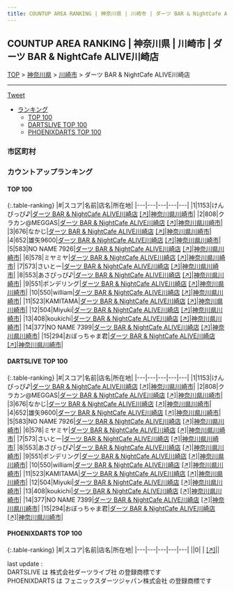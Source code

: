 ```yaml
---
title: COUNTUP AREA RANKING | 神奈川県 | 川崎市 | ダーツ BAR & NightCafe ALIVE川崎店
---
```

## COUNTUP AREA RANKING | 神奈川県 | 川崎市 | ダーツ BAR & NightCafe ALIVE川崎店

[TOP](/darts/rank/) > [神奈川県](/darts/rank/神奈川県/) > [川崎市](/darts/rank/神奈川県/川崎市/) > ダーツ BAR & NightCafe ALIVE川崎店

___

<a href="https://twitter.com/share?ref_src=twsrc%5Etfw" data-text="COUNTUP AREA RANKING | 神奈川県川崎市ダーツ BAR & NightCafe ALIVE川崎店" class="twitter-share-button" data-hashtags="DARTSLIVE,PHOENIXDARTS,darts,ダーツ" data-show-count="false">Tweet</a>

* [ランキング](#カウントアップランキング)
    * [TOP 100](#top-100)
    * [DARTSLIVE TOP 100](#dartslive-top-100)
    * [PHOENIXDARTS TOP 100](#phoenixdarts-top-100)

### 市区町村

<ul>

</ul>

### カウントアップランキング

#### TOP 100



{:.table-ranking}
|#|スコア|名前|店名|所在地|
|---|---|---|---|---|
|1|1153|<span class="rank-name-dl">けんぴっぴ♪</span>|<a href="/darts/rank/shops/e4a02052c53fdbd3790ab824ce8730e5.html">ダーツ BAR & NightCafe ALIVE川崎店</a> <a href="https://search.dartslive.com/jp/shop/e4a02052c53fdbd3790ab824ce8730e5">[↗]</a>|<a href="/darts/rank/神奈川県/川崎市">神奈川県川崎市</a>|
|2|808|<span class="rank-name-dl">クラカン@MEGGAS</span>|<a href="/darts/rank/shops/e4a02052c53fdbd3790ab824ce8730e5.html">ダーツ BAR & NightCafe ALIVE川崎店</a> <a href="https://search.dartslive.com/jp/shop/e4a02052c53fdbd3790ab824ce8730e5">[↗]</a>|<a href="/darts/rank/神奈川県/川崎市">神奈川県川崎市</a>|
|3|676|<span class="rank-name-dl">なかじ</span>|<a href="/darts/rank/shops/e4a02052c53fdbd3790ab824ce8730e5.html">ダーツ BAR & NightCafe ALIVE川崎店</a> <a href="https://search.dartslive.com/jp/shop/e4a02052c53fdbd3790ab824ce8730e5">[↗]</a>|<a href="/darts/rank/神奈川県/川崎市">神奈川県川崎市</a>|
|4|652|<span class="rank-name-dl">雄矢9600</span>|<a href="/darts/rank/shops/e4a02052c53fdbd3790ab824ce8730e5.html">ダーツ BAR & NightCafe ALIVE川崎店</a> <a href="https://search.dartslive.com/jp/shop/e4a02052c53fdbd3790ab824ce8730e5">[↗]</a>|<a href="/darts/rank/神奈川県/川崎市">神奈川県川崎市</a>|
|5|583|<span class="rank-name-dl">NO NAME 7926</span>|<a href="/darts/rank/shops/e4a02052c53fdbd3790ab824ce8730e5.html">ダーツ BAR & NightCafe ALIVE川崎店</a> <a href="https://search.dartslive.com/jp/shop/e4a02052c53fdbd3790ab824ce8730e5">[↗]</a>|<a href="/darts/rank/神奈川県/川崎市">神奈川県川崎市</a>|
|6|578|<span class="rank-name-dl">ミヤミヤ</span>|<a href="/darts/rank/shops/e4a02052c53fdbd3790ab824ce8730e5.html">ダーツ BAR & NightCafe ALIVE川崎店</a> <a href="https://search.dartslive.com/jp/shop/e4a02052c53fdbd3790ab824ce8730e5">[↗]</a>|<a href="/darts/rank/神奈川県/川崎市">神奈川県川崎市</a>|
|7|573|<span class="rank-name-dl">さいとー</span>|<a href="/darts/rank/shops/e4a02052c53fdbd3790ab824ce8730e5.html">ダーツ BAR & NightCafe ALIVE川崎店</a> <a href="https://search.dartslive.com/jp/shop/e4a02052c53fdbd3790ab824ce8730e5">[↗]</a>|<a href="/darts/rank/神奈川県/川崎市">神奈川県川崎市</a>|
|8|553|<span class="rank-name-dl">あさぴっぴ♪</span>|<a href="/darts/rank/shops/e4a02052c53fdbd3790ab824ce8730e5.html">ダーツ BAR & NightCafe ALIVE川崎店</a> <a href="https://search.dartslive.com/jp/shop/e4a02052c53fdbd3790ab824ce8730e5">[↗]</a>|<a href="/darts/rank/神奈川県/川崎市">神奈川県川崎市</a>|
|9|551|<span class="rank-name-dl">ポンデリング</span>|<a href="/darts/rank/shops/e4a02052c53fdbd3790ab824ce8730e5.html">ダーツ BAR & NightCafe ALIVE川崎店</a> <a href="https://search.dartslive.com/jp/shop/e4a02052c53fdbd3790ab824ce8730e5">[↗]</a>|<a href="/darts/rank/神奈川県/川崎市">神奈川県川崎市</a>|
|10|550|<span class="rank-name-dl">william</span>|<a href="/darts/rank/shops/e4a02052c53fdbd3790ab824ce8730e5.html">ダーツ BAR & NightCafe ALIVE川崎店</a> <a href="https://search.dartslive.com/jp/shop/e4a02052c53fdbd3790ab824ce8730e5">[↗]</a>|<a href="/darts/rank/神奈川県/川崎市">神奈川県川崎市</a>|
|11|523|<span class="rank-name-dl">KAMITAMA</span>|<a href="/darts/rank/shops/e4a02052c53fdbd3790ab824ce8730e5.html">ダーツ BAR & NightCafe ALIVE川崎店</a> <a href="https://search.dartslive.com/jp/shop/e4a02052c53fdbd3790ab824ce8730e5">[↗]</a>|<a href="/darts/rank/神奈川県/川崎市">神奈川県川崎市</a>|
|12|504|<span class="rank-name-dl">Miyuki</span>|<a href="/darts/rank/shops/e4a02052c53fdbd3790ab824ce8730e5.html">ダーツ BAR & NightCafe ALIVE川崎店</a> <a href="https://search.dartslive.com/jp/shop/e4a02052c53fdbd3790ab824ce8730e5">[↗]</a>|<a href="/darts/rank/神奈川県/川崎市">神奈川県川崎市</a>|
|13|408|<span class="rank-name-dl">koukichi</span>|<a href="/darts/rank/shops/e4a02052c53fdbd3790ab824ce8730e5.html">ダーツ BAR & NightCafe ALIVE川崎店</a> <a href="https://search.dartslive.com/jp/shop/e4a02052c53fdbd3790ab824ce8730e5">[↗]</a>|<a href="/darts/rank/神奈川県/川崎市">神奈川県川崎市</a>|
|14|377|<span class="rank-name-dl">NO NAME 7399</span>|<a href="/darts/rank/shops/e4a02052c53fdbd3790ab824ce8730e5.html">ダーツ BAR & NightCafe ALIVE川崎店</a> <a href="https://search.dartslive.com/jp/shop/e4a02052c53fdbd3790ab824ce8730e5">[↗]</a>|<a href="/darts/rank/神奈川県/川崎市">神奈川県川崎市</a>|
|15|294|<span class="rank-name-dl">おぼっちゃま君</span>|<a href="/darts/rank/shops/e4a02052c53fdbd3790ab824ce8730e5.html">ダーツ BAR & NightCafe ALIVE川崎店</a> <a href="https://search.dartslive.com/jp/shop/e4a02052c53fdbd3790ab824ce8730e5">[↗]</a>|<a href="/darts/rank/神奈川県/川崎市">神奈川県川崎市</a>|


#### DARTSLIVE TOP 100



{:.table-ranking}
|#|スコア|名前|店名|所在地|
|---|---|---|---|---|
|1|1153|<span class="rank-name-dl">けんぴっぴ♪</span>|<a href="/darts/rank/shops/e4a02052c53fdbd3790ab824ce8730e5.html">ダーツ BAR & NightCafe ALIVE川崎店</a> <a href="https://search.dartslive.com/jp/shop/e4a02052c53fdbd3790ab824ce8730e5">[↗]</a>|<a href="/darts/rank/神奈川県/川崎市">神奈川県川崎市</a>|
|2|808|<span class="rank-name-dl">クラカン@MEGGAS</span>|<a href="/darts/rank/shops/e4a02052c53fdbd3790ab824ce8730e5.html">ダーツ BAR & NightCafe ALIVE川崎店</a> <a href="https://search.dartslive.com/jp/shop/e4a02052c53fdbd3790ab824ce8730e5">[↗]</a>|<a href="/darts/rank/神奈川県/川崎市">神奈川県川崎市</a>|
|3|676|<span class="rank-name-dl">なかじ</span>|<a href="/darts/rank/shops/e4a02052c53fdbd3790ab824ce8730e5.html">ダーツ BAR & NightCafe ALIVE川崎店</a> <a href="https://search.dartslive.com/jp/shop/e4a02052c53fdbd3790ab824ce8730e5">[↗]</a>|<a href="/darts/rank/神奈川県/川崎市">神奈川県川崎市</a>|
|4|652|<span class="rank-name-dl">雄矢9600</span>|<a href="/darts/rank/shops/e4a02052c53fdbd3790ab824ce8730e5.html">ダーツ BAR & NightCafe ALIVE川崎店</a> <a href="https://search.dartslive.com/jp/shop/e4a02052c53fdbd3790ab824ce8730e5">[↗]</a>|<a href="/darts/rank/神奈川県/川崎市">神奈川県川崎市</a>|
|5|583|<span class="rank-name-dl">NO NAME 7926</span>|<a href="/darts/rank/shops/e4a02052c53fdbd3790ab824ce8730e5.html">ダーツ BAR & NightCafe ALIVE川崎店</a> <a href="https://search.dartslive.com/jp/shop/e4a02052c53fdbd3790ab824ce8730e5">[↗]</a>|<a href="/darts/rank/神奈川県/川崎市">神奈川県川崎市</a>|
|6|578|<span class="rank-name-dl">ミヤミヤ</span>|<a href="/darts/rank/shops/e4a02052c53fdbd3790ab824ce8730e5.html">ダーツ BAR & NightCafe ALIVE川崎店</a> <a href="https://search.dartslive.com/jp/shop/e4a02052c53fdbd3790ab824ce8730e5">[↗]</a>|<a href="/darts/rank/神奈川県/川崎市">神奈川県川崎市</a>|
|7|573|<span class="rank-name-dl">さいとー</span>|<a href="/darts/rank/shops/e4a02052c53fdbd3790ab824ce8730e5.html">ダーツ BAR & NightCafe ALIVE川崎店</a> <a href="https://search.dartslive.com/jp/shop/e4a02052c53fdbd3790ab824ce8730e5">[↗]</a>|<a href="/darts/rank/神奈川県/川崎市">神奈川県川崎市</a>|
|8|553|<span class="rank-name-dl">あさぴっぴ♪</span>|<a href="/darts/rank/shops/e4a02052c53fdbd3790ab824ce8730e5.html">ダーツ BAR & NightCafe ALIVE川崎店</a> <a href="https://search.dartslive.com/jp/shop/e4a02052c53fdbd3790ab824ce8730e5">[↗]</a>|<a href="/darts/rank/神奈川県/川崎市">神奈川県川崎市</a>|
|9|551|<span class="rank-name-dl">ポンデリング</span>|<a href="/darts/rank/shops/e4a02052c53fdbd3790ab824ce8730e5.html">ダーツ BAR & NightCafe ALIVE川崎店</a> <a href="https://search.dartslive.com/jp/shop/e4a02052c53fdbd3790ab824ce8730e5">[↗]</a>|<a href="/darts/rank/神奈川県/川崎市">神奈川県川崎市</a>|
|10|550|<span class="rank-name-dl">william</span>|<a href="/darts/rank/shops/e4a02052c53fdbd3790ab824ce8730e5.html">ダーツ BAR & NightCafe ALIVE川崎店</a> <a href="https://search.dartslive.com/jp/shop/e4a02052c53fdbd3790ab824ce8730e5">[↗]</a>|<a href="/darts/rank/神奈川県/川崎市">神奈川県川崎市</a>|
|11|523|<span class="rank-name-dl">KAMITAMA</span>|<a href="/darts/rank/shops/e4a02052c53fdbd3790ab824ce8730e5.html">ダーツ BAR & NightCafe ALIVE川崎店</a> <a href="https://search.dartslive.com/jp/shop/e4a02052c53fdbd3790ab824ce8730e5">[↗]</a>|<a href="/darts/rank/神奈川県/川崎市">神奈川県川崎市</a>|
|12|504|<span class="rank-name-dl">Miyuki</span>|<a href="/darts/rank/shops/e4a02052c53fdbd3790ab824ce8730e5.html">ダーツ BAR & NightCafe ALIVE川崎店</a> <a href="https://search.dartslive.com/jp/shop/e4a02052c53fdbd3790ab824ce8730e5">[↗]</a>|<a href="/darts/rank/神奈川県/川崎市">神奈川県川崎市</a>|
|13|408|<span class="rank-name-dl">koukichi</span>|<a href="/darts/rank/shops/e4a02052c53fdbd3790ab824ce8730e5.html">ダーツ BAR & NightCafe ALIVE川崎店</a> <a href="https://search.dartslive.com/jp/shop/e4a02052c53fdbd3790ab824ce8730e5">[↗]</a>|<a href="/darts/rank/神奈川県/川崎市">神奈川県川崎市</a>|
|14|377|<span class="rank-name-dl">NO NAME 7399</span>|<a href="/darts/rank/shops/e4a02052c53fdbd3790ab824ce8730e5.html">ダーツ BAR & NightCafe ALIVE川崎店</a> <a href="https://search.dartslive.com/jp/shop/e4a02052c53fdbd3790ab824ce8730e5">[↗]</a>|<a href="/darts/rank/神奈川県/川崎市">神奈川県川崎市</a>|
|15|294|<span class="rank-name-dl">おぼっちゃま君</span>|<a href="/darts/rank/shops/e4a02052c53fdbd3790ab824ce8730e5.html">ダーツ BAR & NightCafe ALIVE川崎店</a> <a href="https://search.dartslive.com/jp/shop/e4a02052c53fdbd3790ab824ce8730e5">[↗]</a>|<a href="/darts/rank/神奈川県/川崎市">神奈川県川崎市</a>|


#### PHOENIXDARTS TOP 100



{:.table-ranking}
|#|スコア|名前|店名|所在地|
|---|---|---|---|---|
||0|<span class="rank-name-dl"> </span>|<a href="/darts/rank/shops/.html"></a> <a href="">[↗]</a>|<a href="/darts/rank//"></a>|


<div class="footer border-top border-gray-light mt-5 pt-3 text-right text-gray">
    last update : <span style="font-weight: italic" id="foot_last_modified"></span><br />
    DARTSLIVE は 株式会社ダーツライブ社 の登録商標です<br />
    PHOENIXDARTS は フェニックスダーツジャパン株式会社 の登録商標です<br />
</div>

<script src="https://cdnjs.cloudflare.com/ajax/libs/jquery.tablesorter/2.31.3/js/jquery.tablesorter.min.js" integrity="sha512-qzgd5cYSZcosqpzpn7zF2ZId8f/8CHmFKZ8j7mU4OUXTNRd5g+ZHBPsgKEwoqxCtdQvExE5LprwwPAgoicguNg==" crossorigin="anonymous" referrerpolicy="no-referrer"></script>
<link rel="stylesheet" href="https://cdnjs.cloudflare.com/ajax/libs/jquery.tablesorter/2.31.3/css/theme.default.min.css" integrity="sha512-wghhOJkjQX0Lh3NSWvNKeZ0ZpNn+SPVXX1Qyc9OCaogADktxrBiBdKGDoqVUOyhStvMBmJQ8ZdMHiR3wuEq8+w==" crossorigin="anonymous" referrerpolicy="no-referrer" />
<script>
$(function() {
    $(".table-ranking").tablesorter({sortList:[[0, 0]]});
    $("#foot_last_modified").text(formatDate(new Date(document.lastModified), 'yyyy-MM-dd HH:mm:ss'));
});
</script>

<script async src="https://platform.twitter.com/widgets.js" charset="utf-8"></script>
